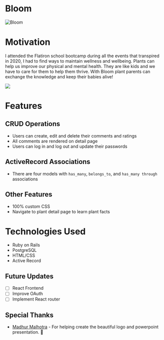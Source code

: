 # Bloom 

![Bloom](https://user-images.githubusercontent.com/59297307/125383228-1cd73500-e365-11eb-89fd-50e86328abef.png)


# Motivation
I attended the Flatiron school bootcamp during all the events that transpired in 2020, I had to find ways to maintain wellness and wellbeing. Plants can help us improve our physical and mental health. They are like kids  and we have to care for them to help them thrive. With Bloom plant parents can exchange the knowledge and keep their babies alive!

![](BLOOMdemo.gif)

# Features

## CRUD Operations
 - Users can create, edit and delete their comments and ratings
 - All comments are rendered on detail page
 - Users can log in and log out and update their passwords

## ActiveRecord Associations

- There are four models with `has_many`, `belongs_to`, and `has_many through` associations

## Other Features

- 100% custom CSS
- Navigate to plant detail page to learn plant facts

# Technologies Used
- Ruby on Rails 
- PostgreSQL
- HTML/CSS
- Active Record

## Future Updates

- [ ] React Frontend
- [ ] Improve OAuth
- [ ] Implement React router

## Special Thanks
* [Madhur Malhotra](https://www.linkedin.com/in/madhurxyz/) - For helping create the beautiful logo and powerpoint presentation. :green_heart:
